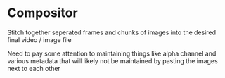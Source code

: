 # Compositor

Stitch together seperated frames and chunks of images into the desired final video / image file

Need to pay some attention to maintaining things like alpha channel and various metadata that will likely not be maintained by pasting the images next to each other